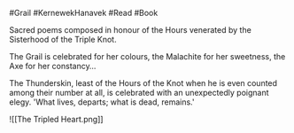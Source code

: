 #Grail #KernewekHanavek #Read #Book 

Sacred poems composed in honour of the Hours venerated by the Sisterhood of the Triple Knot.

The Grail is celebrated for her colours, the Malachite for her sweetness, the Axe for her constancy…

The Thunderskin, least of the Hours of the Knot when he is even counted among their number at all, is celebrated with an unexpectedly poignant elegy. 'What lives, departs; what is dead, remains.'

![[The Tripled Heart.png]]